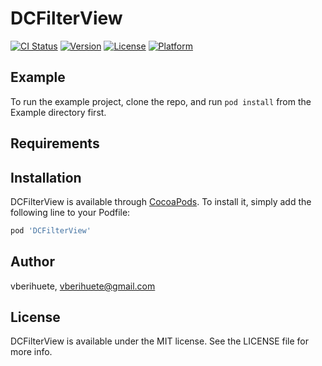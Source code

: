 # DCFilterView

[![CI Status](https://img.shields.io/travis/vberihuete/DCFilterView.svg?style=flat)](https://travis-ci.org/vberihuete/DCFilterView)
[![Version](https://img.shields.io/cocoapods/v/DCFilterView.svg?style=flat)](https://cocoapods.org/pods/DCFilterView)
[![License](https://img.shields.io/cocoapods/l/DCFilterView.svg?style=flat)](https://cocoapods.org/pods/DCFilterView)
[![Platform](https://img.shields.io/cocoapods/p/DCFilterView.svg?style=flat)](https://cocoapods.org/pods/DCFilterView)

## Example

To run the example project, clone the repo, and run `pod install` from the Example directory first.

## Requirements

## Installation

DCFilterView is available through [CocoaPods](https://cocoapods.org). To install
it, simply add the following line to your Podfile:

```ruby
pod 'DCFilterView'
```

## Author

vberihuete, vberihuete@gmail.com

## License

DCFilterView is available under the MIT license. See the LICENSE file for more info.
